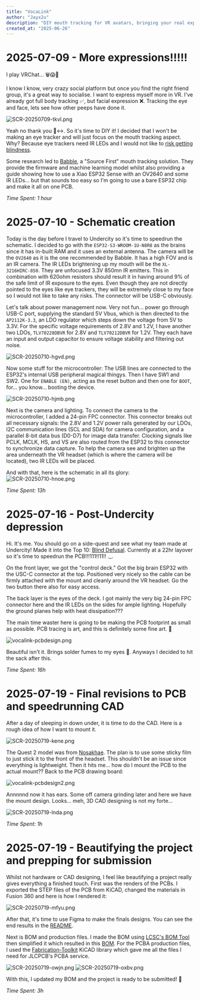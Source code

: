 ```yaml
---
title: "VocaLink"
author: "Jayx2u"
description: "DIY mouth tracking for VR avatars, bringing your real expressions into virtual worlds. Built on Project Babble."
created_at: "2025-06-26"
---
```


# 2025-07-09 - More expressions!!!!!
I play VRChat... 🗑️😱🤯

I know I know, very crazy social platform but once you find the right friend group, it's a great way to socialise. I want to express myself more in VR. I've already got full body tracking ✅, but facial expression ❌. Tracking the eye and face, lets see how other peeps have done it.

![SCR-20250709-tkvl.png](assets/SCR-20250709-tkvl.png)

Yeah no thank you 🙂‍↔️. So it's time to DIY it! I decided that I won't be making an eye tracker and will just focus on the mouth tracking aspect. Why? Because eye trackers need IR LEDs and I would not like to [risk getting blindness](https://docs.eyetrackvr.dev/getting_started/led_safety). 

Some research led to [Babble](https://babble.diy/), a "Source First" mouth tracking solution. They provide the firmware and machine learning model whilst also providing a guide showing how to use a Xiao ESP32 Sense with an OV2640 and some IR LEDs... but that sounds too easy so I'm going to use a bare ESP32 chip and make it all on one PCB.

*Time Spent: 1 hour*

# 2025-07-10 - Schematic creation
Today is the day before I travel to Undercity so it's time to speedrun the schematic. I decided to go with the `ESP32-S3-WROOM-1U-N8R8` as the brains since it has in-built RAM and it uses an external antenna. The camera will be the `OV2640` as it is the one recommended by Babble. It has a high FOV and is an IR camera. The IR LEDs brightening up my mouth will be the `XL-3216HIRC-850`. They are unfocused 3.3V 850mn IR emitters. This in combination with 620ohm resistors should result it in having around 9% of the safe limit of IR exposure to the eyes. Even though they are not directly pointed to the eyes like eye trackers, they will be extremely close to my face so I would not like to take any risks. The connector will be USB-C obviously.

Let's talk about power management now. Very not fun... power go through USB-C port, supplying the standard 5V Vbus, which is then directed to the `AP2112K-3.3`, an LDO regulator which steps down the voltage from 5V to 3.3V. For the specific voltage requirements of 2.8V and 1.2V, I have another two LDOs, `TLV70228DBVR` for 2.8V and `TLV70212DBVR` for 1.2V. They each have an input and output capacitor to ensure voltage stability and filtering out noise.  

![SCR-20250710-hgvd.png](assets/SCR-20250710-hgvd.png)

Now some stuff for the microcontroller: The USB lines are connected to the ESP32's internal USB peripheral magical thingys. Then I have SW1 and SW2. One for `ENABLE (EN)`, acting as the reset button and then one for `BOOT`, for... you know... booting the device.

![SCR-20250710-hjmb.png](assets/SCR-20250710-hjmb.png)

Next is the camera and lighting. To connect the camera to the microcontroller, I added a 24-pin FPC connector. This connector breaks out all necessary signals: the 2.8V and 1.2V power rails generated by our LDOs, I2C communication lines (SCL and SDA) for camera configuration, and a parallel 8-bit data bus (D0-D7) for image data transfer. Clocking signals like PCLK, MCLK, HS, and VS are also routed from the ESP32 to this connector to synchronize data capture. To help the camera see and brighten up the area underneath the VR headset (which is where the camera will be located), two IR LEDs will be placed.

And with that, here is the schematic in all its glory:
![SCR-20250710-hnoe.png](assets/SCR-20250710-hnoe.png)

*Time Spent: 13h*

# 2025-07-16 - Post-Undercity depression

Hi. It's me. You should go on a side-quest and see what my team made at Undercity! Made it into the Top 10: [Blind Defusal](https://github.com/Jayx2u/blind-defusal). Currently at a 22hr layover so it's time to speedrun the PCB!!!111!!11!! ._.

On the front layer, we got the "control deck." Got the big brain ESP32 with the USC-C connector at the top. Positioned very nicely so the cable can be firmly attached with the mount and cleanly around the VR headset. Go the two button there also for easy access. 

The back layer is the eyes of the deck. I got mainly the very big 24-pin FPC connector here and the IR LEDs on the sides for ample lighting. Hopefully the ground planes help with heat dissipation???

The main time waster here is going to be making the PCB footprint as small as possible. PCB tracing is art, and this is definitely some fine art. 🤭

![vocalink-pcbdesign.png](assets/vocalink-pcbdesign.png)

Beautiful isn't it. Brings solder fumes to my eyes 🥹. Anyways I decided to hit the sack after this.

*Time Spent: 16h*

# 2025-07-19 - Final revisions to PCB and speedrunning CAD

After a day of sleeping in down under, it is time to do the CAD. Here is a rough idea of how I want to mount it.

![SCR-20250719-kene.png](assets/SCR-20250719-kene.png)

The Quest 2 model was from [Nosakhae](https://sketchfab.com/3d-models/oculus-quest-2-c6a1c2623d224a1bbb81a38915f7e898). The plan is to use some sticky film to just stick it to the front of the headset. This shouldn't be an issue since everything is lightweight. Then it hits me... how do I mount the PCB to the actual mount?? Back to the PCB drawing board:

![vocalink-pcbdesign2.png](assets/vocalink-pcbdesign2.png)

Annnnnd now it has ears. Some off camera grinding later and here we have the mount design. Looks... meh, 3D CAD designing is not my forte...

![SCR-20250719-lnda.png](assets/SCR-20250719-lnda.png)

*Time Spent: 1h*

# 2025-07-19 - Beautifying the project and prepping for submission
Whilst not hardware or CAD designing, I feel like beautifying a project really gives everything a finished touch. First was the renders of the PCBs. I exported the STEP files of the PCB from KiCAD, changed the materials in Fusion 360 and here is how I rendered it:

![SCR-20250719-mfyu.png](assets/SCR-20250719-mfyu.png)

After that, it's time to use Figma to make the finals designs. You can see the end results in the [README](/README.md).

Next is BOM and production files. I made the BOM using [LCSC's BOM Tool](https://lcsc.com/bom) then simplified it which resulted in this [BOM](/BILL-OF-MATERIALS.csv). For the PCBA production files, I used the [Fabrication-Toolkit](https://github.com/bennymeg/Fabrication-Toolkit) KiCAD library which gave me all the files I need for JLCPCB's PCBA service.

![SCR-20250719-owjn.png](assets/SCR-20250719-owjn.png)
![SCR-20250719-oxbv.png](assets/SCR-20250719-oxbv.png)

With this, I updated my BOM and the project is ready to be submitted! 🎉

*Time Spent: 3h*
